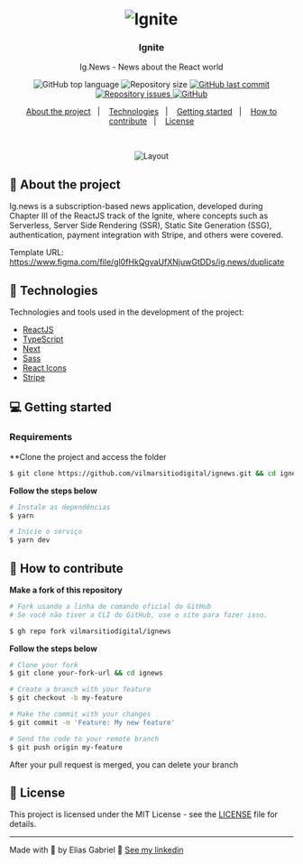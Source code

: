 <h1 align="center">
  <img alt="Ignite" src="https://res.cloudinary.com/vilmarbatista/image/upload/v1623856822/Development/Ignite/ignite-reactjs_kzqdhj.png" />
</h1>

<h3 align="center">
  Ignite
</h3>

<p align="center">Ig.News - News about the React world</p>

<p align="center">
  <img alt="GitHub top language" src="https://img.shields.io/github/languages/top/vilmarsitiodigital/ignite-challenge-01?color=eba417">

  <img alt="Repository size" src="https://img.shields.io/github/repo-size/vilmarsitiodigital/ignite-challenge-01?color=eba417">

  <a href="https://github.com/vilmarsitiodigital/ignite-challenge-01/commits/main">
    <img alt="GitHub last commit" src="https://img.shields.io/github/last-commit/vilmarsitiodigital/ignite-challenge-01?color=eba417">
  </a>

  <a href="https://github.com/vilmarsitiodigital/ignite-challenge-01/issues">
    <img alt="Repository issues" src="https://img.shields.io/github/issues/vilmarsitiodigital/ignite-challenge-01?color=eba417">
  </a>

  <a href="https://github.com/vilmarsitiodigital/ignite-challenge-01/blob/main/LICENSE">
    <img alt="GitHub" src="https://img.shields.io/github/license/vilmarsitiodigital/ignite-challenge-01?color=eba417">
  </a>
</p>

<p align="center">
  <a href="#-about-the-project">About the project</a>&nbsp;&nbsp;&nbsp;|&nbsp;&nbsp;&nbsp;
  <a href="#-technologies">Technologies</a>&nbsp;&nbsp;&nbsp;|&nbsp;&nbsp;&nbsp;
  <a href="#-getting-started">Getting started</a>&nbsp;&nbsp;&nbsp;|&nbsp;&nbsp;&nbsp;
  <a href="#-how-to-contribute">How to contribute</a>&nbsp;&nbsp;&nbsp;|&nbsp;&nbsp;&nbsp;
  <a href="#-license">License</a>
</p>

</br>

<p align="center">
  <img alt="Layout" src="https://res.cloudinary.com/vilmarbatista/image/upload/v1644967330/Development/Ignite/ignews_llpeek.png">
</p>

## 📆 About the project

Ig.news is a subscription-based news application, developed during Chapter III of the ReactJS track of the Ignite, where concepts such as Serverless, Server Side Rendering (SSR), Static Site Generation (SSG), authentication, payment integration with Stripe, and others were covered.

Template URL: https://www.figma.com/file/gl0fHkQgvaUfXNjuwGtDDs/ig.news/duplicate <br />

## 🚀 Technologies

Technologies and tools used in the development of the project:

- [ReactJS](https://reactjs.org/)
- [TypeScript](https://www.typescriptlang.org/)
- [Next](https://nextjs.org/)
- [Sass](https://sass-lang.com/)
- [React Icons](https://react-icons.github.io/react-icons/)
- [Stripe](https://stripe.com/)

## 💻 Getting started

### Requirements

\*\*Clone the project and access the folder

```bash
$ git clone https://github.com/vilmarsitiodigital/ignews.git && cd ignews
```

**Follow the steps below**

```bash
# Instale as dependências
$ yarn

# Inicie o serviço
$ yarn dev
```

## 🤔 How to contribute

**Make a fork of this repository**

```bash
# Fork usando a linha de comando oficial do GitHub
# Se você não tiver a CLI do GitHub, use o site para fazer isso.

$ gh repo fork vilmarsitiodigital/ignews
```

**Follow the steps below**

```bash
# Clone your fork
$ git clone your-fork-url && cd ignews

# Create a branch with your feature
$ git checkout -b my-feature

# Make the commit with your changes
$ git commit -m 'Feature: My new feature'

# Send the code to your remote branch
$ git push origin my-feature
```

After your pull request is merged, you can delete your branch

## 📝 License

This project is licensed under the MIT License - see the [LICENSE](LICENSE) file for details.

---

Made with 💚 by Elias Gabriel 👋 [See my linkedin](https://www.linkedin.com/in/vilmarbatista/)
